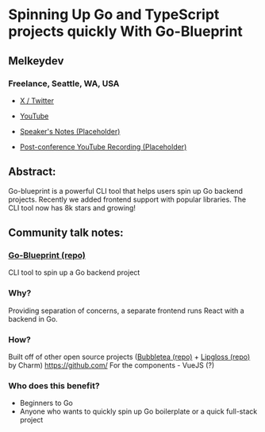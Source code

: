 # Spinning Up Go and TypeScript projects quickly With Go-Blueprint 

## Melkeydev
### Freelance, Seattle, WA, USA 
- [X / Twitter](https://x.com/MelkeyDev) 
- [YouTube](https://youtube.com/@melkey)

- [Speaker's Notes (Placeholder)]()
- [Post-conference YouTube Recording (Placeholder)]()
## Abstract: 

Go-blueprint is a powerful CLI tool that helps users spin up Go backend projects. Recently we added frontend support with popular libraries. The CLI tool now has 8k stars and growing!
## Community talk notes: 

### [Go-Blueprint (repo)](https://github.com/Melkeydev/go-blueprint)
CLI tool to spin up a Go backend project

### Why?
Providing separation of concerns, a separate frontend runs React with a backend in Go.

### How?
Built off of other open source projects ([Bubbletea (repo)](https://github.com/charmbracelet/bubbletea) + [Lipgloss (repo)](https://github.com/charmbracelet/lipgloss) by Charm)
https://github.com/
For the components - VueJS (?)

### Who does this benefit?
- Beginners to Go
- Anyone who wants to quickly spin up Go boilerplate or a quick full-stack project
